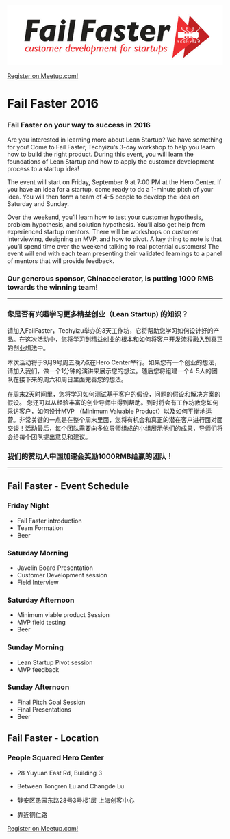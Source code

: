 ![Fail Faster Logo](/events/images/fail_faster_logo.jpg)

[Register on Meetup.com!](http://www.meetup.com/Techyizu/events/233553341/)


# Fail Faster 2016

### Fail Faster on your way to success in 2016



Are you interested in learning more about Lean Startup?  We have something for you! Come to Fail Faster, Techyizu’s 3-day workshop to help you learn how to build the right product.  During this event, you will learn the foundations of Lean Startup and how to apply the customer development process to a startup idea!  

The event will start on Friday, September 9 at 7:00 PM at the Hero Center. If you have an idea for a startup, come ready to do a 1-minute pitch of your idea.  You will then form a team of 4-5 people to develop the idea on Saturday and Sunday.  

Over the weekend, you’ll learn how to test your customer hypothesis, problem hypothesis, and solution hypothesis. You’ll also get help from experienced startup mentors.  There will be workshops on customer interviewing, designing an MVP, and how to pivot.  A key thing to note is that you’ll spend time over the weekend talking to real potential customers!  The event will end with each team presenting their validated learnings to a panel of mentors that will provide feedback.  

### Our generous sponsor, Chinaccelerator, is putting 1000 RMB towards the winning team!

---

### 您是否有兴趣学习更多精益创业（Lean Startup) 的知识？

请加入FailFaster，Techyizu举办的3天工作坊，它将帮助您学习如何设计好的产品。在这次活动中，您将学习到精益创业的根本和如何将客户开发流程融入到真正的创业想法中。

本次活动将于9月9号周五晚7点在Hero Center举行。如果您有一个创业的想法，请加入我们，做一个1分钟的演讲来展示您的想法。随后您将组建一个4-5人的团队在接下来的周六和周日里面完善您的想法。  

在周末2天时间里，您将学习如何测试基于客户的假设，问题的假设和解决方案的假设。 您还可以从经验丰富的创业导师中得到帮助。到时将会有工作坊教您如何采访客户，如何设计MVP （Minimum Valuable Product）以及如何平衡地运营。非常关键的一点是在整个周末里面，您将有机会和真正的潜在客户进行面对面交谈！活动最后，每个团队需要向多位导师组成的小组展示他们的成果，导师们将会给每个团队提出意见和建议。


### 我们的赞助人中国加速会奖励1000RMB给赢的团队！

---




## Fail Faster - Event Schedule

### Friday Night 
* Fail Faster introduction
* Team Formation
* Beer  


### Saturday Morning
* Javelin Board Presentation
* Customer Development session
* Field Interview

### Saturday Afternoon
* Minimum viable product Session
* MVP field testing
* Beer  


### Sunday Morning
* Lean Startup Pivot session
* MVP feedback

### Sunday Afternoon
* Final Pitch Goal Session
* Final Presentations
* Beer


## Fail Faster - Location
### People Squared Hero Center  
* 28 Yuyuan East Rd, Building 3
* Between Tongren Lu and Changde Lu

* 静安区愚园东路28号3号楼1层 上海创客中心  
* 靠近铜仁路  



[Register on Meetup.com!](http://www.meetup.com/Techyizu/events/233553341/)
